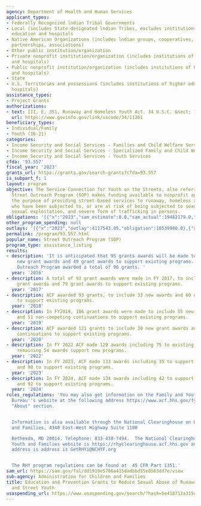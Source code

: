 ```yaml
---
agency: Department of Health and Human Services
applicant_types:
- Federally Recognized lndian Tribal Governments
- Local (includes State-designated lndian Tribes, excludes institutions of higher
  education and hospitals
- Native American Organizations (includes lndian groups, cooperatives, corporations,
  partnerships, associations)
- Other public institution/organization
- Private nonprofit institution/organization (includes institutions of higher education
  and hospitals)
- Public nonprofit institution/organization (includes institutions of higher education
  and hospitals)
- State
- U.S. Territories and possessions (includes institutions of higher education and
  hospitals)
assistance_types:
- Project Grants
authorizations:
- text: III, E, 351, Runaway and Homeless Youth Act. 34 U.S.C. &sect; 11261.
  url: https://www.govinfo.gov/link/uscode/34/11261
beneficiary_types:
- Individual/Family
- Youth (16-21)
categories:
- Income Security and Social Services - Families and Child Welfare Services
- Income Security and Social Services - Specialized Family and Child Welfare Services
- Income Security and Social Services - Youth Services
cfda: '93.557'
fiscal_year: '2023'
grants_url: https://grants.gov/search-grants?cfda=93.557
is_subpart_f: 1
layout: program
objective: The Service Connection for Youth on the Streets, also referred to as the
  Street Outreach Program (SOP) makes funding available to nonprofit agencies for
  the purpose of providing street-based services to runaway, homeless and street youth
  who have been subjected to, or are at risk of being subjected to sexual abuse, prostitution,
  sexual exploitation, and severe form of trafficking in persons.
obligations: '[{"x":"2023","sam_estimate":0.0,"sam_actual":19482179.0,"usa_spending_actual":15942366.39},{"x":"2024","sam_estimate":0.0,"sam_actual":19106606.0,"usa_spending_actual":18547871.47},{"x":"2025","sam_estimate":0.0,"sam_actual":18900000.0,"usa_spending_actual":0.0}]'
other_program_spending: null
outlays: '[{"x":"2023","outlay":4117543.05,"obligation":10539980.0},{"x":"2024","outlay":0.0,"obligation":6159629.0},{"x":"2025","outlay":0.0,"obligation":0.0}]'
permalink: /program/93.557.html
popular_name: Street Outreach Program (SOP)
program_type: assistance_listing
results:
- description: 'It is anticipated that 95 grants awards will be made to include 46
    new grant awards and 49 grant awards to support existing programs.  The Street
    Outreach Program awarded a total of 96 grants. '
  year: '2016'
- description: A total of 93 grant awards were made in FY 2017, to include 14 new
    grant awards and 79 grant awards to support existing programs.
  year: '2017'
- description: ACF awarded 93 grants, to include 33 new awards and 60 grant awards
    to support existing programs.
  year: '2018'
- description: In FY2019, 106 grant awards were made to include 55 new grant awards
    and 51 non-competing continuations to support existing programs.
  year: '2019'
- description: ACF awarded 121 grants to include 30 new grant awards and 91 non-competing
    continuations to support existing programs.
  year: '2020'
- description: In FY 2022 ACF made 129 awards including 75 to existing programs. The
    remaining 54 awards support new programs.
  year: '2022'
- description: In FY 2023, ACF made 133 awards including 35 to support new programs
    and 98 to support existing programs.
  year: '2023'
- description: In FY 2024, ACF made 134 awards including 42 to support new programs
    and 92 to support existing programs.
  year: '2024'
rules_regulations: 'You may also get information on the Family and Youth Services
  Bureau''s website at the following address https://www.acf.hhs.gov/fysb under the
  "About" section.


  Information is also available through the National Clearinghouse on Homeless Youth
  and Families, 4340 East-West Highway Suite 1100

  Bethesda, MD 20814. Telephone: 833-438-7494.  The National Clearinghouse on Homeless
  Youth and Families website is https://rhyclearinghouse.acf.hhs.gov and the email
  address is address is GetRHYi@NCHYF.org


  The RHY program regulations can be found at  45 CFR Part 1351.'
sam_url: https://sam.gov/fal/dd1910e5786a415dadbbd55e8563dd7e/view
sub-agency: Administration for Children and Families
title: Education and Prevention Grants to Reduce Sexual Abuse of Runaway, Homeless
  and Street Youth
usaspending_url: https://www.usaspending.gov/search/?hash=5e418712a315c49b84a2a56bf5614049
---
```

